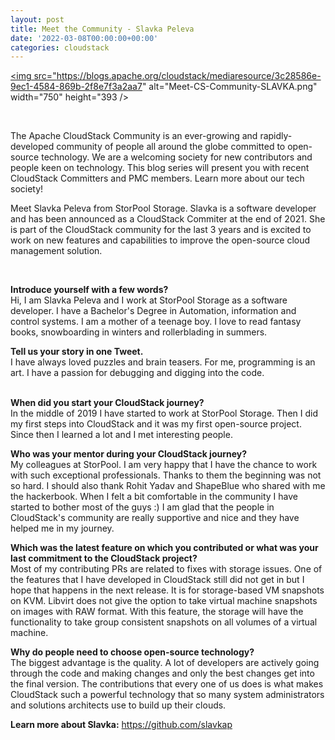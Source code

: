 ```yaml
---
layout: post
title: Meet the Community - Slavka Peleva
date: '2022-03-08T00:00:00+00:00'
categories: cloudstack
---
```

<a href="https://blogs.apache.org/cloudstack/mediaresource/3c28586e-9ec1-4584-869b-2f8e7f3a2aa7"><img src="https://blogs.apache.org/cloudstack/mediaresource/3c28586e-9ec1-4584-869b-2f8e7f3a2aa7" alt="Meet-CS-Community-SLAVKA.png" width="750" height="393 /></a>
<p>&nbsp;</p>
<p>The Apache CloudStack Community is an ever-growing and rapidly-developed community of people all around the globe committed to open-source technology. We are a welcoming society for new contributors and people keen on technology. This blog series will present you with recent CloudStack Committers and PMC members. Learn more about our tech society!</p>
<p>Meet Slavka Peleva from StorPool Storage. Slavka is a software developer and has been announced as a CloudStack Commiter at the end of 2021. She is part of the CloudStack community for the last 3 years and is excited to work on new features and capabilities to improve the open-source cloud management solution.</p>
<p>&nbsp;</p>
<p><strong>Introduce yourself with a few words?</strong><br />Hi, I am Slavka Peleva and I work at StorPool Storage as a software developer. I have a Bachelor's Degree in Automation, information and control systems. I am a mother of a teenage boy. I love to read fantasy books, snowboarding in winters and rollerblading in summers.</p>
<p><strong>Tell us your story in one Tweet.</strong><br />I have always loved puzzles and brain teasers. For me, programming is an art. I have a passion for debugging and digging into the code.</p>
<p><br /><strong>When did you start your CloudStack journey?</strong><br />In the middle of 2019 I have started to work at StorPool Storage. Then I did my first steps into CloudStack and it was my first open-source project. Since then I learned a lot and I met interesting people.</p>
<p><strong>Who was your mentor during your CloudStack journey?</strong><br />My colleagues at StorPool. I аm very happy that I have the chance to work with such exceptional professionals. Thanks to them the beginning was not so hard. I should also thank Rohit Yadav and ShapeBlue who shared with me the hackerbook. When I felt a bit comfortable in the community I have started to bother most of the guys :) I am glad that the people in CloudStack's community are really supportive and nice and they have helped me in my journey.</p>
<p><strong>Which was the latest feature on which you contributed or what was your last commitment to the CloudStack project?</strong><br />Most of my contributing PRs are related to fixes with storage issues. One of the features that I have developed in CloudStack still did not get in but I hope that happens in the next release. It is for storage-based VM snapshots on KVM. Libvirt does not give the option to take virtual machine snapshots on images with RAW format. With this feature, the storage will have the functionality to take group consistent snapshots on all volumes of a virtual machine.</p>
<p><strong>Why do people need to choose open-source technology?</strong><br />The biggest advantage is the quality. A lot of developers are actively going through the code and making changes and only the best changes get into the final version. The contributions that every one of us does is what makes CloudStack such a powerful technology that so many system administrators and solutions architects use to build up their clouds.</p>
<p><strong>Learn more about Slavka:</strong> <a href="https://github.com/slavkap">https://github.com/slavkap</a></p>
